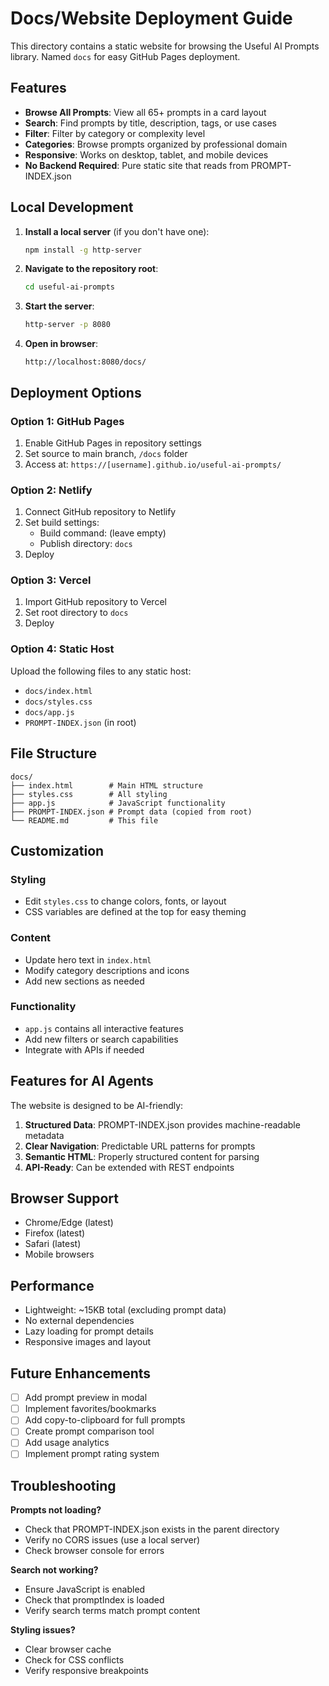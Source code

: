 # Docs/Website Deployment Guide

This directory contains a static website for browsing the Useful AI Prompts library. Named `docs` for easy GitHub Pages deployment.

## Features

- **Browse All Prompts**: View all 65+ prompts in a card layout
- **Search**: Find prompts by title, description, tags, or use cases
- **Filter**: Filter by category or complexity level
- **Categories**: Browse prompts organized by professional domain
- **Responsive**: Works on desktop, tablet, and mobile devices
- **No Backend Required**: Pure static site that reads from PROMPT-INDEX.json

## Local Development

1. **Install a local server** (if you don't have one):
   ```bash
   npm install -g http-server
   ```

2. **Navigate to the repository root**:
   ```bash
   cd useful-ai-prompts
   ```

3. **Start the server**:
   ```bash
   http-server -p 8080
   ```

4. **Open in browser**:
   ```
   http://localhost:8080/docs/
   ```

## Deployment Options

### Option 1: GitHub Pages

1. Enable GitHub Pages in repository settings
2. Set source to main branch, `/docs` folder
3. Access at: `https://[username].github.io/useful-ai-prompts/`

### Option 2: Netlify

1. Connect GitHub repository to Netlify
2. Set build settings:
   - Build command: (leave empty)
   - Publish directory: `docs`
3. Deploy

### Option 3: Vercel

1. Import GitHub repository to Vercel
2. Set root directory to `docs`
3. Deploy

### Option 4: Static Host

Upload the following files to any static host:
- `docs/index.html`
- `docs/styles.css`
- `docs/app.js`
- `PROMPT-INDEX.json` (in root)

## File Structure

```
docs/
├── index.html        # Main HTML structure
├── styles.css        # All styling
├── app.js            # JavaScript functionality
├── PROMPT-INDEX.json # Prompt data (copied from root)
└── README.md         # This file
```

## Customization

### Styling
- Edit `styles.css` to change colors, fonts, or layout
- CSS variables are defined at the top for easy theming

### Content
- Update hero text in `index.html`
- Modify category descriptions and icons
- Add new sections as needed

### Functionality
- `app.js` contains all interactive features
- Add new filters or search capabilities
- Integrate with APIs if needed

## Features for AI Agents

The website is designed to be AI-friendly:

1. **Structured Data**: PROMPT-INDEX.json provides machine-readable metadata
2. **Clear Navigation**: Predictable URL patterns for prompts
3. **Semantic HTML**: Properly structured content for parsing
4. **API-Ready**: Can be extended with REST endpoints

## Browser Support

- Chrome/Edge (latest)
- Firefox (latest)
- Safari (latest)
- Mobile browsers

## Performance

- Lightweight: ~15KB total (excluding prompt data)
- No external dependencies
- Lazy loading for prompt details
- Responsive images and layout

## Future Enhancements

- [ ] Add prompt preview in modal
- [ ] Implement favorites/bookmarks
- [ ] Add copy-to-clipboard for full prompts
- [ ] Create prompt comparison tool
- [ ] Add usage analytics
- [ ] Implement prompt rating system

## Troubleshooting

**Prompts not loading?**
- Check that PROMPT-INDEX.json exists in the parent directory
- Verify no CORS issues (use a local server)
- Check browser console for errors

**Search not working?**
- Ensure JavaScript is enabled
- Check that promptIndex is loaded
- Verify search terms match prompt content

**Styling issues?**
- Clear browser cache
- Check for CSS conflicts
- Verify responsive breakpoints
